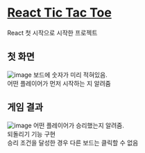 # [React Tic Tac Toe](https://ko.reactjs.org/tutorial/tutorial.html)

React 첫 시작으로 시작한 프로젝트

## 첫 화면 
![image](https://user-images.githubusercontent.com/23256819/211958843-9e664629-f77a-4847-8aca-ef596222e1f1.png)
보드에 숫자가 미리 적혀있음. <br>
어떤 플레이어가 먼저 시작하는 지 알려줌 <br>

## 게임 결과
![image](https://user-images.githubusercontent.com/23256819/211959011-025f7e2d-077b-43d4-8b8d-544f493e4f43.png)
어떤 플레이어가 승리했는지 알려줌. <br>
되돌리기 기능 구현<br>
승리 조건을 달성한 경우 다른 보드는 클릭할 수 없음 <br>
